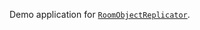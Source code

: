 Demo application for [`RoomObjectReplicator`][0].

[0]: https://github.com/jmousseau/RoomObjectReplicator
